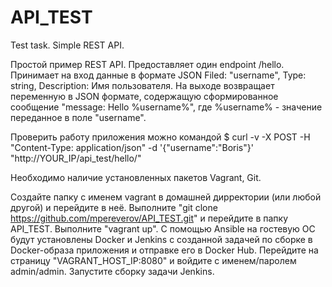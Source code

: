 # API_TEST
Test task. Simple REST API.

Простой пример REST API.
Предоставляет один endpoint /hello.
Принимает на вход данные в формате JSON
Filed: "username",
Type: string,
Description: Имя пользователя.
На выходе возвращает переменную в JSON формате,
содержащую сформированное сообщение
"message: Hello %username%", где %username% - значение переданное в поле "username".

Проверить работу приложения можно командой
$ curl -v -X POST -H "Content-Type: application/json" -d '{"username":"Boris"}' "http://YOUR_IP/api_test/hello/"

Необходимо наличие установленных пакетов Vagrant, Git.

Создайте папку с именем vagrant в домашней дирректории (или любой другой) и перейдите в неё.
Выполните "git clone https://github.com/mpereverov/API_TEST.git" и перейдите в папку API_TEST.
Выполните "vagrant up". С помощью Ansible на гостевую ОС будут установлены Docker и Jenkins с созданной задачей по сборке в Docker-образа приложения и отправке его в Docker Hub.
Перейдите на страницу "VAGRANT_HOST_IP:8080" и войдите с именем/паролем admin/admin.
Запустите сборку задачи Jenkins.